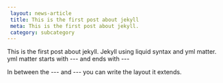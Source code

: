 ```yaml
---
 layout: news-article
 title: This is the first post about jekyll
 meta: This is the first post about jekyll.
 category: subcategory
---
```


This is the first post about jekyll. Jekyll using liquid syntax and yml matter.
yml matter starts with --- and ends with ---

In between the --- and --- you can write the layout it extends.
